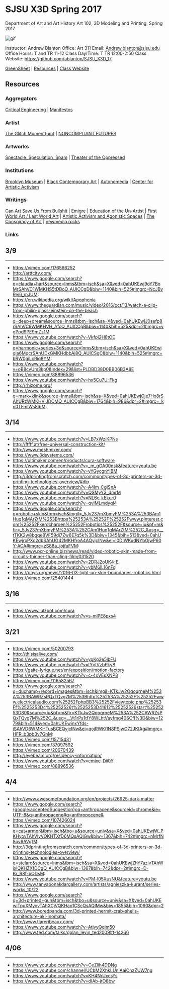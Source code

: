 **SJSU X3D Spring 2017**
======================
Department of Art and Art History
Art 102, 3D Modeling and Printing, Spring 2017

![gif](http://i.imgur.com/TuOehiT.gif)

Instructor: Andrew Blanton
Office: Art 311
Email: Andrew.blanton@sjsu.edu
Office Hours: T and TR 11-12
Class Day/Time: T TR 12:00-2:50
Class Website: https://github.com/ablanton/SJSU_X3D_17

[GreenSheet](https://github.com/ablanton/SJSU_X3D_17/blob/master/GREENSHEET.md) 
| [Resources](https://github.com/ablanton/SJSU_X3D_17/blob/master/RESOURCES.md) 
| [Class Website](https://github.com/ablanton/SJSU_X3D_17)

Resources
---------

### Aggregators
[Critical Engineering](https://criticalengineering.org/)
| [Manifestos](http://www.disnovation.org/manifestos/) 

### Artist
[The Glitch Moment(um)](http://networkcultures.org/_uploads/NN%234_RosaMenkman.pdf)
| [NONCOMPLIANT FUTURES](http://disnovation.org/fnc2/index.html#english)

### Artworks
[Spectacle, Speculation, Spam](https://vimeo.com/194963450/7b76ebff6a)
| [Theater of the Oppressed](http://www.tonyc.nyc/)

### Institutions
[Brooklyn Museum](https://www.brooklynmuseum.org/exhibitions/agitprop)
| [Black Contemporary Art](http://blackcontemporaryart.tumblr.com/)
| [Autonomedia](http://autonomedia.org/)
| [Center for Artistic Activism](https://artisticactivism.org/reading-list/s)

### Writings 
[Can Art Save Us From Bullshit](http://www.publicseminar.org/2016/12/can-art-save-us-from-bullshit/#.WGrk5bYrJE5)
| [Emigre](http://emigre.com/Editorial.php?sect=1&id=14)
| [Education of the Un-Artist](http://xenopraxis.net/readings/kaprow_education1.pdf)
| [First World Art / Last World Art](http://www.naimark.net/writing/firstword.html)
| [Artistic Activism and Agonistic Spaces](http://www.artandresearch.org.uk/v1n2/mouffe.html)
| [The Conspiracy of Art](https://kirkbrideplan.files.wordpress.com/2012/10/jean-baudrillard-the-conspiracy-of-art.pdf)
| [newmedia.rocks](http://newmedia.rocks/notes/realtime.html)

### Links
## 3/9
------
* https://vimeo.com/176566252
* http://artfcity.com/
* https://www.google.com/search?q=claudia+hart&source=lnms&tbm=isch&sa=X&ved=0ahUKEwj9oY7BoMrSAhVC1WMKHS5tDBoQ_AUICCgD&biw=1140&bih=525#imgrc=NcJByRej6_mJUM:
* https://en.wikipedia.org/wiki/Apophenia
* https://www.theguardian.com/music/video/2016/oct/13/watch-a-clip-from-philip-glass-einstein-on-the-beach
* https://www.google.com/search?q=deep+dream&source=lnms&tbm=isch&sa=X&ved=0ahUKEwjJ0sefp8rSAhVC9WMKHVH_AfcQ_AUICCgB&biw=1140&bih=525&dpr=2#imgrc=vgPpd9PE9mZz1M:
* https://www.youtube.com/watch?v=Vkfpi2H8tOE
* https://www.google.com/search?q=harmonic+series+3d&source=lnms&tbm=isch&sa=X&ved=0ahUKEwjqia6MqcrSAhUDxGMKHdbbAj8Q_AUICSgC&biw=1140&bih=525#imgrc=bRW0giLcRiq8YM:
* https://www.youtube.com/watch?v=oB8cvUm3kp0&index=29&list=PLDBD38D0BB06B3A8E
* https://vimeo.com/88896536
* https://www.youtube.com/watch?v=hx5Cu7U-Fkg
* http://rhizome.org/
* https://www.google.com/search?q=mark+klink&source=lnms&tbm=isch&sa=X&ved=0ahUKEwjOje7Hx8rSAhURzWMKHViJDCMQ_AUICCgB&biw=1764&bih=986&dpr=2#imgrc=_kn0TFmlWs8IbM:
## 3/14
-------
* https://www.youtube.com/watch?v=LB7xWziKPNs
* http://fffff.at/free-universal-construction-kit/
* http://www.meshmixer.com/
* https://www.3dsystems.com/
* https://ultimaker.com/en/products/cura-software
* https://www.youtube.com/watch?v=_m_gGA00nsk&feature=youtu.be
* https://www.youtube.com/watch?v=yYGycgnYlBM
* http://3dprintingfromscratch.com/common/types-of-3d-printers-or-3d-printing-technologies-overview/#dlp
* https://www.youtube.com/watch?v=A4lm_CgISnA
* https://www.youtube.com/watch?v=QSMyY3_dmrM
* https://www.youtube.com/watch?v=NL6e-kEkur0
* https://www.youtube.com/watch?v=qvIMLmdyqI4
* https://www.google.com/search?q=robotic+skin&tbm=isch&imgil=_5Jv237mXbmyFM%253A%253BAm1Huq1qMArZtM%253Bhttps%25253A%25252F%25252Fwww.pinterest.com%25252Fkerdcharoen%25252Frobotics%25252F&source=iu&pf=m&fir=_5Jv237mXbmyFM%253A%252CAm1Huq1qMArZtM%252C_&usg=__tTKK2w8bgqe8VF59dj7Zw6E7q5k%3D&biw=1345&bih=513&ved=0ahUKEwjrxPXc2dbSAhUG42MKHfroA4AQyjcINw&ei=l0DIWKudNYbGjwP60Y-ACA#imgrc=zS88a_jojfuFVM:
* http://www.pcr-online.biz/news/read/video-robotic-skin-made-from-circuits-thinner-than-cling-film/031520
* https://www.youtube.com/watch?v=2DRJ2oUK4-E
* https://www.youtube.com/watch?v=ybM6lL16nFg
* https://phys.org/news/2016-03-light-up-skin-boundaries-robotics.html
* https://vimeo.com/25401444

## 3/16
-------
* https://www.lulzbot.com/cura
* https://www.youtube.com/watch?v=s-mlPE8pxs4

## 3/21
-------
* https://vimeo.com/50200793
* http://thisisalive.com/
* https://www.youtube.com/watch?v=ypKg3e5lbFU
* https://www.youtube.com/watch?v=tYytVzbPky8
* https://gaite-lyrique.net/en/exposition/motion-factory
* https://www.youtube.com/watch?v=c-4xVEsXNP8
* https://vimeo.com/116582567
* https://www.google.com/search?q=duchamp+record+images&tbm=isch&imgil=KTkJw2QqoqrneM%253A%253BAWRZsPQxTQvg7M%253Bhttp%25253A%25252F%25252Fwww.electricalaudio.com%25252FphpBB3%25252Fviewtopic.php%25253Ff%2525253D4%25252526t%2525253D41612%25252526start%2525253D80&source=iu&pf=m&fir=KTkJw2QqoqrneM%253A%252CAWRZsPQxTQvg7M%252C_&usg=__Vt1rPs1tfY8WLhtVayfmg40SCfI%3D&biw=1279&bih=514&ved=0ahUKEwinxYfds-jSAhVD6WMKHTusBCEQyjcINw&ei=qojRWKfIN8PSjwO72JKIAg#imgrc=HFR_b3pb3v7GnM:
* https://vimeo.com/15715431
* https://vimeo.com/37097592
* https://vimeo.com/20670439
* http://eyebeam.org/residency-information/
* https://www.youtube.com/watch?v=cmixe-Dii0Y
* https://vimeo.com/88896536

## 4/4
------
* http://www.awesomefoundation.org/en/projects/26925-dark-matter
* https://www.google.com/search?{google:acceptedSuggestion}oq=anthropacene&sourceid=chrome&ie=UTF-8&q=anthropacene#q=anthropocene&
* https://vimeo.com/107426024
* https://www.google.com/search?q=cat+armor&tbm=isch&tbo=u&source=univ&sa=X&ved=0ahUKEwjW_PKHyovTAhVlyVQKHTXfD6MQsAQIGw&biw=1367&bih=742#imgrc=nMrfN8ov6AVg1M:
* http://3dprintingfromscratch.com/common/types-of-3d-printers-or-3d-printing-technologies-overview/
* https://www.google.com/search?q=stelarc&source=lnms&tbm=isch&sa=X&ved=0ahUKEwjZhY7azIvTAhWixlQKHZXfDCgQ_AUICCgB&biw=1367&bih=742&dpr=2#imgrc=D-Br_R8f-bODsM:
* https://www.youtube.com/watch?v=PM-l05XusNU&feature=youtu.be
* http://www.tanyabonakdargallery.com/artists/agnieszka-kurant/series-works_10/22
* https://www.google.com/search?q=3d+printed+gun&tbm=isch&tbo=u&source=univ&sa=X&ved=0ahUKEwiTpuXMyovTAhXCjVQKHao1CScQsAQIMw&biw=1855&bih=1060&dpr=2
* http://www.boredpanda.com/3d-printed-hermit-crab-shells-architecture-aki-inomata/
* http://www.tiareribeaux.com/
* https://www.youtube.com/watch?v=AtjvyQqim50
* http://www.ted.com/talks/golan_levin_ted2009#t-14266

## 4/06
-------
* https://www.youtube.com/watch?v=CeZlih4DDNg
* https://www.youtube.com/channel/UCbM2XhkLUniAaiOnzZUW7ng
* https://www.youtube.com/watch?v=KH4NrUxcsYs
* https://www.youtube.com/watch?v=dIAb-jtO8bw

